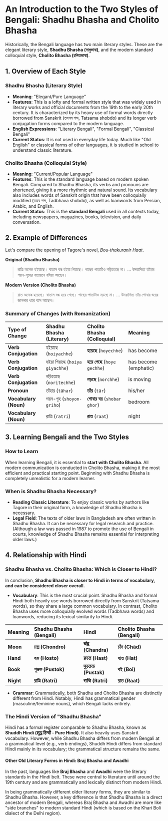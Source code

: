 # An Introduction to the Two Styles of Bengali: Shadhu Bhasha and Cholito Bhasha

Historically, the Bengali language has two main literary styles. These are the elegant literary style, **Shadhu Bhasha (সাধুভাষা)**, and the modern standard colloquial style, **Cholito Bhasha (চলিতভাষা)**.

## 1. Overview of Each Style

### Shadhu Bhasha (Literary Style)

- **Meaning**: "Elegant/Pure Language"
- **Features**: This is a lofty and formal written style that was widely used in literary works and official documents from the 19th to the early 20th century. It is characterized by its heavy use of formal words directly borrowed from Sanskrit (তৎসম শব্দ, Tatsama shobdo) and its longer verb conjugation forms compared to the modern language.
- **English Expressions**: "Literary Bengali", "Formal Bengali", "Classical Bengali"
- **Current Status**: It is not used in everyday life today. Much like "Old English" or classical forms of other languages, it is studied in school to understand classic literature.

### Cholito Bhasha (Colloquial Style)

- **Meaning**: "Current/Popular Language"
- **Features**: This is the standard language based on modern spoken Bengali. Compared to Shadhu Bhasha, its verbs and pronouns are shortened, giving it a more rhythmic and natural sound. Its vocabulary also includes words of Sanskrit origin that have been colloquially modified (তদ্ভব শব্দ, Tadbhava shobdo), as well as loanwords from Persian, Arabic, and English.
- **Current Status**: This is the **standard Bengali** used in all contexts today, including newspapers, magazines, books, television, and daily conversation.

## 2. Example of Differences

Let's compare the opening of Tagore's novel, *Bou-thakuranir Haat*.

**Original (Shadhu Bhasha)**
> রাত্রি অনেক হইয়াছে। বাতাস বন্ধ হইয়া গিয়াছে। গাছের পাতাটিও নড়িতেছে না। ... উদয়াদিত্য তাঁহার শয়ন-গৃহের বাতায়নে বসিয়া আছেন।

**Modern Version (Cholito Bhasha)**
> রাত অনেক হয়েছে। বাতাস বন্ধ হয়ে গেছে। গাছের পাতাটাও নড়ছে না। ... উদয়াদিত্য তাঁর শোবার ঘরের জানলার ধারে বসে আছেন।

### Summary of Changes (with Romanization)

| Type of Change | Shadhu Bhasha (Literary) | Cholito Bhasha (Colloquial) | Meaning |
| :--- | :--- | :--- | :--- |
| **Verb Conjugation** | হইয়াছে (`hoiyachhe`) | **হয়েছে** (`hoyechhe`) | has become |
| **Verb Conjugation** | হইয়া গিয়াছে (`hoiya giyachhe`) | **হয়ে গেছে** (`hoye gechhe`) | has become (emphatic) |
| **Verb Conjugation** | নড়িতেছে (`noritechhe`) | **নড়ছে** (`norchhe`) | is moving |
| **Pronoun** | তাঁহার (`tãhar`) | **তাঁর** (`tãr`) | his/her |
| **Vocabulary (Noun)** | শয়ন-গৃহ (`shoyon-griho`) | **শোবার ঘর** (`shobar ghor`) | bedroom |
| **Vocabulary (Noun)** | রাত্রি (`ratri`) | **রাত** (`raat`) | night |

## 3. Learning Bengali and the Two Styles

### How to Learn
When learning Bengali, it is essential to **start with Cholito Bhasha**. All modern communication is conducted in Cholito Bhasha, making it the most efficient and practical starting point. Beginning with Shadhu Bhasha is completely unrealistic for a modern learner.

### When is Shadhu Bhasha Necessary?
- **Reading Classic Literature**: To enjoy classic works by authors like Tagore in their original form, a knowledge of Shadhu Bhasha is necessary.
- **Legal Field**: The texts of older laws in Bangladesh are often written in Shadhu Bhasha. It can be necessary for legal research and practice. (Although a law was passed in 1987 to promote the use of Bengali in courts, knowledge of Shadhu Bhasha remains essential for interpreting older laws.)

## 4. Relationship with Hindi

### Shadhu Bhasha vs. Cholito Bhasha: Which is Closer to Hindi?

In conclusion, **Shadhu Bhasha is closer to Hindi in terms of vocabulary, and can be considered closer overall.**

- **Vocabulary**: This is the most crucial point. Shadhu Bhasha and formal Hindi both heavily use words borrowed directly from Sanskrit (Tatsama words), so they share a large common vocabulary. In contrast, Cholito Bhasha uses more colloquially evolved words (Tadbhava words) and loanwords, reducing its lexical similarity to Hindi.

| Meaning | Shadhu Bhasha (Bengali) | Hindi | Cholito Bhasha (Bengali) |
| :--- | :--- | :--- | :--- |
| **Moon** | **চন্দ্র (Chondro)** | **चंद्र (Chandra)** | **চাঁদ (Chãd)** |
| **Hand** | **হস্ত (Hosto)** | **हस्त (Hast)** | **হাত (Hat)** |
| **Book** | **পুস্তক (Pustok)** | **पुस्तक (Pustak)** | **বই (Boi)** |
| **Night** | **রাত্রি (Ratri)** | **रात्रि (Ratri)** | **রাত (Raat)** |

- **Grammar**: Grammatically, both Shadhu and Cholito Bhasha are distinctly different from Hindi. Notably, Hindi has grammatical gender (masculine/feminine nouns), which Bengali lacks entirely.

### The Hindi Version of "Shadhu Bhasha"
Hindi has a formal register comparable to Shadhu Bhasha, known as **Shuddh Hindi (शुद्ध हिन्दी - Pure Hindi)**. It also heavily uses Sanskrit vocabulary. However, while Shadhu Bhasha differs from modern Bengali at a grammatical level (e.g., verb endings), Shuddh Hindi differs from standard Hindi mainly in its vocabulary; the grammatical structure remains the same.

#### Other Old Literary Forms in Hindi: Braj Bhasha and Awadhi
In the past, languages like **Braj Bhasha** and **Awadhi** were the literary standards in the Hindi belt. These were central to literature until around the 19th century and are grammatically and lexically distinct from modern Hindi.

In being grammatically different older literary forms, they are similar to Shadhu Bhasha. However, a key difference is that Shadhu Bhasha is a direct ancestor of modern Bengali, whereas Braj Bhasha and Awadhi are more like "side branches" to modern standard Hindi (which is based on the Khari Boli dialect of the Delhi region).
